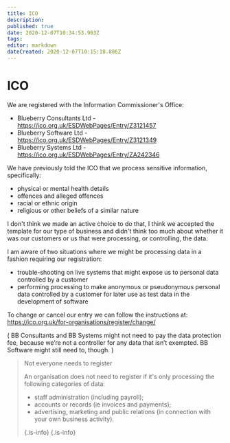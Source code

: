```yaml
---
title: ICO
description: 
published: true
date: 2020-12-07T10:34:53.903Z
tags: 
editor: markdown
dateCreated: 2020-12-07T10:15:18.806Z
---
```


# ICO

We are registered with the Information Commissioner's Office:

- Blueberry Consultants Ltd - https://ico.org.uk/ESDWebPages/Entry/Z3121457
- Blueberry Software Ltd - https://ico.org.uk/ESDWebPages/Entry/Z3121349
- Blueberry Systems Ltd - https://ico.org.uk/ESDWebPages/Entry/ZA242346

We have previously told the ICO that we process sensitive information, specifically:

- physical or mental health details
- offences and alleged offences
- racial or ethnic origin
- religious or other beliefs of a similar nature

I don't think we made an active choice to do that, I think we accepted the template for our type of business and didn't think too much about whether it was our customers or us that were processing, or controlling, the data. 

I am aware of two situations where we might be processing data in a fashion requiring our registration:

- trouble-shooting on live systems that might expose us to personal data controlled by a customer
- performing processing to make anonymous or pseudonymous personal data controlled by a customer for later use as test data in the development of software

To change or cancel our entry we can follow the instructions at: https://ico.org.uk/for-organisations/register/change/ 

( BB Consultants and BB Systems might not need to pay the data protection fee, because we’re not a controller for any data that isn’t exempted. BB Software might still need to, though. )



> Not everyone needs to register
>  
> An organisation does not need to register if it's only processing the following categories of data:
>  
>  - staff administration (including payroll);
>  - accounts or records (ie invoices and payments);
>  - advertising, marketing and public relations (in connection with your own business activity). 
> 
> {.is-info}
{.is-info}





